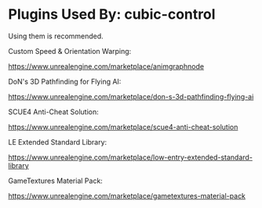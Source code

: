 # Plugins Used By: cubic-control
Using them is recommended.

Custom Speed & Orientation Warping:

https://www.unrealengine.com/marketplace/animgraphnode


DoN's 3D Pathfinding for Flying AI:

https://www.unrealengine.com/marketplace/don-s-3d-pathfinding-flying-ai


SCUE4 Anti-Cheat Solution:

https://www.unrealengine.com/marketplace/scue4-anti-cheat-solution


LE Extended Standard Library:

https://www.unrealengine.com/marketplace/low-entry-extended-standard-library


GameTextures Material Pack:

https://www.unrealengine.com/marketplace/gametextures-material-pack

